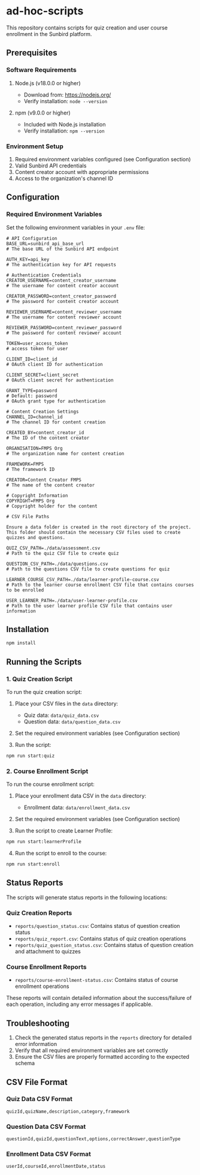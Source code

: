 # ad-hoc-scripts

This repository contains scripts for quiz creation and user course enrollment in the Sunbird platform.

## Prerequisites

### Software Requirements
1. Node.js (v18.0.0 or higher)
   - Download from: https://nodejs.org/
   - Verify installation: `node --version`

2. npm (v9.0.0 or higher)
   - Included with Node.js installation
   - Verify installation: `npm --version`


### Environment Setup
1. Required environment variables configured (see Configuration section)
2. Valid Sunbird API credentials
3. Content creator account with appropriate permissions
4. Access to the organization's channel ID

## Configuration

### Required Environment Variables

Set the following environment variables in your `.env` file:

```env
# API Configuration
BASE_URL=sunbird_api_base_url
# The base URL of the Sunbird API endpoint

AUTH_KEY=api_key
# The authentication key for API requests

# Authentication Credentials
CREATOR_USERNAME=content_creator_username
# The username for content creator account

CREATOR_PASSWORD=content_creator_password
# The password for content creator account

REVIEWER_USERNAME=content_reviewer_username
# The username for content reviewer account

REVIEWER_PASSWORD=content_reviewer_password
# The password for content reviewer account

TOKEN=user_access_token
# access token for user

CLIENT_ID=client_id
# OAuth client ID for authentication

CLIENT_SECRET=client_secret
# OAuth client secret for authentication

GRANT_TYPE=password
# Default: password
# OAuth grant type for authentication

# Content Creation Settings
CHANNEL_ID=channel_id
# The channel ID for content creation

CREATED_BY=content_creator_id
# The ID of the content creator

ORGANISATION=FMPS Org
# The organization name for content creation

FRAMEWORK=FMPS
# The framework ID

CREATOR=Content Creator FMPS
# The name of the content creator

# Copyright Information
COPYRIGHT=FMPS Org
# Copyright holder for the content

# CSV File Paths

Ensure a data folder is created in the root directory of the project. This folder should contain the necessary CSV files used to create quizzes and questions.

QUIZ_CSV_PATH=./data/assessment.csv
# Path to the quiz CSV file to create quiz

QUESTION_CSV_PATH=./data/questions.csv
# Path to the questions CSV file to create questions for quiz

LEARNER_COURSE_CSV_PATH=./data/learner-profile-course.csv
# Path to the learner course enrollment CSV file that contains courses to be enrolled

USER_LEARNER_PATH=./data/user-learner-profile.csv
# Path to the user learner profile CSV file that contains user information
```

## Installation

```bash
npm install
```

## Running the Scripts

### 1. Quiz Creation Script

To run the quiz creation script:

1. Place your CSV files in the `data` directory:
   - Quiz data: `data/quiz_data.csv`
   - Question data: `data/question_data.csv`

2. Set the required environment variables (see Configuration section)

3. Run the script:
```bash
npm run start:quiz
```

### 2. Course Enrollment Script

To run the course enrollment script:

1. Place your enrollment data CSV in the `data` directory:
   - Enrollment data: `data/enrollment_data.csv`

2. Set the required environment variables (see Configuration section)

3. Run the script to create Learner Profile:
```bash
npm run start:learnerProfile
```

4. Run the script to enroll to the course:
```bash
npm run start:enroll
```

## Status Reports

The scripts will generate status reports in the following locations:

### Quiz Creation Reports
- `reports/question_status.csv`: Contains status of question creation status
- `reports/quiz_report.csv`: Contains status of quiz creation operations
- `reports/quiz_question_status.csv`: Contains status of question creation and attachment to quizzes

### Course Enrollment Reports
- `reports/course-enrollment-status.csv`: Contains status of course enrollment operations

These reports will contain detailed information about the success/failure of each operation, including any error messages if applicable.

## Troubleshooting

1. Check the generated status reports in the `reports` directory for detailed error information
2. Verify that all required environment variables are set correctly
3. Ensure the CSV files are properly formatted according to the expected schema

## CSV File Format

### Quiz Data CSV Format
```csv
quizId,quizName,description,category,framework
```

### Question Data CSV Format
```csv
questionId,quizId,questionText,options,correctAnswer,questionType
```

### Enrollment Data CSV Format
```csv
userId,courseId,enrollmentDate,status
```
